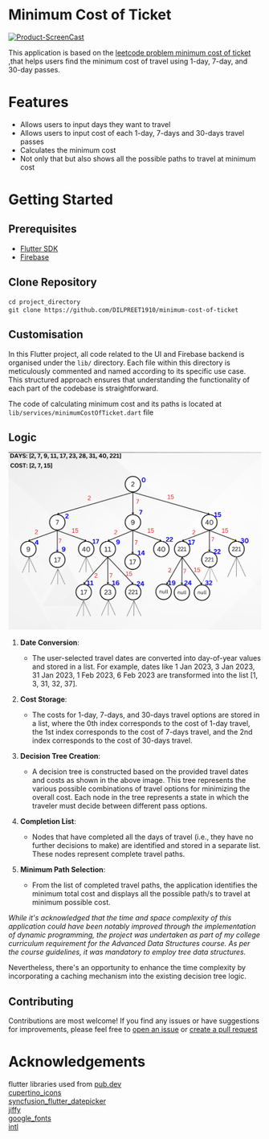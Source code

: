 # Minimum Cost of Ticket

[![Product-ScreenCast](assets/readme/product-screencast.gif)](https://github.com/DILPREET1910/minimum-cost-of-ticket/releases)

This application is based on
the [leetcode problem minimum cost of ticket](https://leetcode.com/problems/minimum-cost-for-tickets/description/)
,that helps users find the minimum cost of travel using 1-day, 7-day, and 30-day passes.

# Features

- Allows users to input days they want to travel
- Allows users to input cost of each 1-day, 7-days and 30-days travel passes
- Calculates the minimum cost
- Not only that but also shows all the possible paths to travel at minimum cost

# Getting Started

## Prerequisites

- [Flutter SDK](https://docs.flutter.dev/get-started/install)
- [Firebase](https://firebase.google.com/)

## Clone Repository

```shell
cd project_directory
git clone https://github.com/DILPREET1910/minimum-cost-of-ticket
```

## Customisation

In this Flutter project, all code related to the UI and Firebase backend is organised under
the `lib/` directory. Each file within this directory is meticulously commented and named according
to its specific use case. This structured approach ensures that understanding the functionality of
each part of the codebase is straightforward.

The code of calculating minimum cost and its paths is located
at `lib/services/minimumCostOfTicket.dart` file

## Logic

![Logic](assets/readme/logic.png)

1. **Date Conversion**:
    - The user-selected travel dates are converted into day-of-year values and stored in a list. For
      example, dates like 1 Jan 2023, 3 Jan 2023, 31 Jan 2023, 1 Feb 2023, 6 Feb 2023 are
      transformed into the list [1, 3, 31, 32, 37].
2. **Cost Storage**:
    - The costs for 1-day, 7-days, and 30-days travel options are stored in a list, where the 0th
      index corresponds to the cost of 1-day travel, the 1st index corresponds to the cost of 7-days
      travel, and the 2nd index corresponds to the cost of 30-days travel.

3. **Decision Tree Creation**:
    - A decision tree is constructed based on the provided travel dates and costs as shown in the
      above image. This tree represents the various possible combinations of travel options for
      minimizing the overall cost. Each node in the tree represents a state in which the traveler
      must decide between different pass options.

4. **Completion List**:
    - Nodes that have completed all the days of travel (i.e., they have no further decisions to
      make) are identified and stored in a separate list. These nodes represent complete travel
      paths.

5. **Minimum Path Selection**:
    - From the list of completed travel paths, the application identifies the minimum total cost and
      displays all the possible path/s to travel at minimum possible cost.

*While it's acknowledged that the time and space complexity of this application could have been
notably improved through the implementation of dynamic programming, the project was undertaken as
part of my college curriculum requirement for the Advanced Data Structures course. As per the course
guidelines, it was mandatory to employ tree data structures.*

Nevertheless, there's an opportunity to enhance the time complexity by incorporating a caching
mechanism into the existing decision tree logic.

## Contributing

Contributions are most welcome! If you find any issues or have suggestions for improvements, please
feel
free to [open an issue](https://github.com/DILPREET1910/minimum-cost-of-ticket/issues)
or [create a pull request](https://github.com/DILPREET1910/minimum-cost-of-ticket/pulls)

# Acknowledgements

flutter libraries used from [pub.dev](https://pub.dev)\
[cupertino_icons](https://pub.dev/packages/cupertino_icons)\
[syncfusion_flutter_datepicker](https://pub.dev/packages/syncfusion_flutter_datepicker)\
[jiffy](https://pub.dev/packages/jiffy)\
[google_fonts](https://pub.dev/packages/google_fonts)\
[intl](https://pub.dev/packages/intl)
